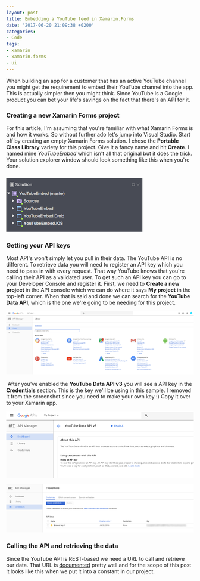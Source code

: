 ```yaml
---
layout: post
title: Embedding a YouTube feed in Xamarin.Forms
date: '2017-06-20 21:09:38 +0200'
categories:
- Code
tags:
- xamarin
- xamarin.forms
- ui
---
```


When building an app for a customer that has an active YouTube channel you might get the requirement to embed their YouTube channel into the app. This is actually simpler then you might think. Since YouTube is a Google product you can bet your life's savings on the fact that there's an API for it.

 

### Creating a new Xamarin Forms project

For this article, I'm assuming that you're familiar with what Xamarin Forms is and how it works. So without further ado let's jump into Visual Studio. Start off by creating an empty Xamarin Forms solution. I chose the **Portable Class Library** variety for this project. Give it a fancy name and hit **Create**. I named mine *YouTubeEmbed* which isn't all that original but it does the trick. Your solution explorer window should look something like this when you're done.


### 
[![The solution explorer after creating a blank Xamarin Forms app.](/images/posts/solutionexplorer.png)](/images/posts/solutionexplorer.png)



### Getting your API keys

Most API's won't simply let you pull in their data. The YouTube API is no different. To retrieve data you will need to register an API key which you need to pass in with every request. That way YouTube knows that you're calling their API as a validated user. To get such an API key you can go to your Developer Console and register it. First, we need to **Create a new project** in the API console which we can do where it says **My project** in the top-left corner. When that is said and done we can search for the **YouTube Data API**, which is the one we're going to be needing for this project.

![](/images/posts/apis.png)

 After you've enabled the **YouTube Data API v3** you will see a API key in the **Credentials** section. This is the key we'll be using in this sample. I removed it from the screenshot since you need to make your own key :) Copy it over to your Xamarin app.

[![Enable the YouTube API](/images/posts/enableapi.png)](/images/posts/enableapi.png)


[![Getting your API key](/images/posts/apikeuy.png)](/images/posts/apikeuy.png)

### Calling the API and retrieving the data

Since the YouTube API is REST-based we need a URL to call and retrieve our data. That URL is [documented](https://developers.google.com/apis-explorer/#p/youtube/v3/youtube.videos.list) pretty well and for the scope of this post it looks like this when we put it into a constant in our project.<script src="https://gist.github.com/sthewissen/bee8e071f06a97b2b6b3e1f31da8e536.js"></script>